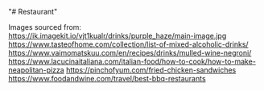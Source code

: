 "# Restaurant" 

Images sourced from:
https://ik.imagekit.io/vjt1kualr/drinks/purple_haze/main-image.jpg
https://www.tasteofhome.com/collection/list-of-mixed-alcoholic-drinks/
https://www.vaimomatskuu.com/en/recipes/drinks/mulled-wine-negroni/
https://www.lacucinaitaliana.com/italian-food/how-to-cook/how-to-make-neapolitan-pizza
https://pinchofyum.com/fried-chicken-sandwiches
https://www.foodandwine.com/travel/best-bbq-restaurants